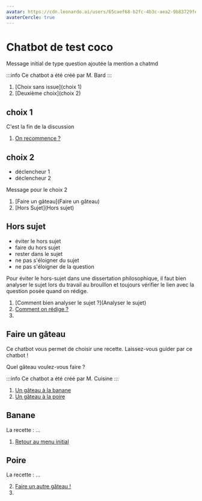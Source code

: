 ```yaml
---
avatar: https://cdn.leonardo.ai/users/65caef68-b2fc-4b3c-aea2-9b83729fe324/generations/59b4e145-2253-4b8c-b6f2-d82ffa463902/segments/4:4:1/Lucid_Origin_Professional_graphic_design_2D_illustration_Creat_3.jpg
avaterCercle: true
---
```


# Chatbot de test coco

Message initial de type question ajoutée la mention a chatmd

<section class="unique">
:::info
Ce chatbot a été créé par M. Bard
:::
</section>

1. [Choix sans issue](choix 1)
2. [Deuxième choix](choix 2)

## choix 1
C'est la fin de la discussion
1. [On recommence ?]()

## choix 2
- déclencheur 1
- déclencheur 2

Message pour le choix 2

1. [Faire un gâteau](Faire un gâteau)
2. [Hors Sujet](Hors sujet)

## Hors sujet
- éviter le hors sujet
- faire du hors sujet
- rester dans le sujet
- ne pas s'éloigner du sujet
- ne pas s'éloigner de la question

Pour éviter le hors-sujet dans une dissertation philosophique, il faut bien analyser le sujet lors du travail au brouillon et toujours vérifier le lien avec la question posée quand on rédige.

1. [Comment bien analyser le sujet ?](Analyser le sujet)
2. [Comment on rédige ?](Rédiger)
3. 

## Faire un gâteau

<section class="unique">
Ce chatbot vous permet de choisir une recette. Laissez-vous guider par ce chatbot !
</section>

Quel gâteau voulez-vous faire ?

<section class="unique">
:::info
Ce chatbot a été créé par M. Cuisine
:::
</section>

1. [Un gâteau à la banane](Banane)
2. [Un gâteau à la poire](Poire)

## Banane

La recette : …

1. [Retour au menu initial]()

## Poire

La recette : …

2. [Faire un autre gâteau !]()
3. 
